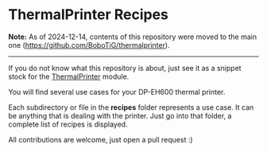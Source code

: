 # ThermalPrinter Recipes

**Note:** As of 2024-12-14, contents of this repository were moved to the main one (https://github.com/BoboTiG/thermalprinter).

---

If you do not know what this repository is about, just see it as a snippet stock for the [ThermalPrinter](https://github.com/BoboTiG/thermalprinter) module.

You will find several use cases for your DP-EH600 thermal printer.

Each subdirectory or file in the **recipes** folder represents a use case. It can be anything that is dealing with the printer.
Just go into that folder, a complete list of recipes is displayed.

All contributions are welcome, just open a pull request :)
